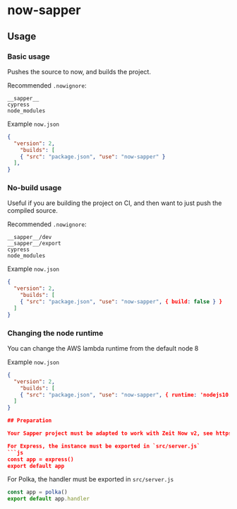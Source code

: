 # now-sapper

## Usage

### Basic usage

Pushes the source to now, and builds the project.

Recommended `.nowignore`:
```
__sapper__
cypress
node_modules
```

Example `now.json`
```json
{
  "version": 2,
    "builds": [
    { "src": "package.json", "use": "now-sapper" }
  ],
}
```

### No-build usage

Useful if you are building the project on CI, and then want to just push the compiled source.

Recommended `.nowignore`:
```
__sapper__/dev
__sapper__/export
cypress
node_modules
```

Example `now.json`
```json
{
  "version": 2,
    "builds": [
    { "src": "package.json", "use": "now-sapper", { build: false } }
  ]
}
```

### Changing the node runtime

You can change the AWS lambda runtime from the default node 8

Example `now.json`
```json
{
  "version": 2,
    "builds": [
    { "src": "package.json", "use": "now-sapper", { runtime: 'nodejs10.x' } }
  ]
}

## Preparation

Your Sapper project must be adapted to work with Zeit Now v2, see https://github.com/thgh/sapper-template/commit/220307c800525633063df3e3373bc76d0e62cd86

For Express, the instance must be exported in `src/server.js`
```js
const app = express()
export default app
```

For Polka, the handler must be exported in `src/server.js`
```js
const app = polka()
export default app.handler
```
